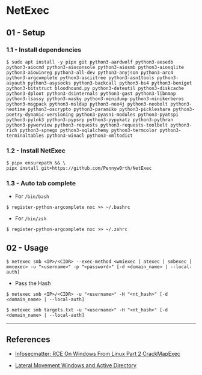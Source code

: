 # NetExec

## 01 - Setup

### 1.1 - Install dependencies

```
$ sudo apt install -y pipx git python3-aardwolf python3-aesedb python3-aiocmd python3-aioconsole python3-aiosmb python3-aiosqlite python3-aiowinreg python3-all-dev python3-anyjson python3-arc4 python3-argcomplete python3-asciitree python3-asn1tools python3-asyauth python3-asysocks python3-backcall python3-bs4 python3-beniget python3-bitstruct bloodhound.py python3-dateutil python3-diskcache python3-dploot python3-dsinternals python3-gast python3-libnmap python3-lsassy python3-masky python3-minidump python3-minikerberos python3-msgpack python3-msldap python3-neo4j python3-neobolt python3-neotime python3-oscrypto python3-paramiko python3-pickleshare python3-poetry-dynamic-versioning python3-pyasn1-modules python3-pyatspi python3-pylnk3 python3-pypsrp python3-pypykatz python3-pythran python3-pywerview python3-requests python3-requests-toolbelt python3-rich python3-spnego python3-sqlalchemy python3-termcolor python3-terminaltables python3-winacl python3-xmltodict
```

### 1.2 - Install NetExec

```
$ pipx ensurepath && \
pipx install git+https://github.com/Pennyw0rth/NetExec
```

### 1.3 - Auto tab complete

- For `/bin/bash`

`$ register-python-argcomplete nxc >> ~/.bashrc`

- For `/bin/zsh`

`$ register-python-argcomplete nxc >> ~/.zshrc`

## 02 - Usage

```
$ netexec smb <IP>/<CIDR> --exec-method <wmiexec | atexec | smbexec | mmcexec> -u "<username>" -p "<password>" [-d <domain_name> | --local-auth]
```

- Pass the Hash

```
$ netexec smb <IP>/<CIDR> -u "<username>" -H "<nt_hash>" [-d <domain_name> | --local-auth]

$ netexec smb targets.txt -u "<username>" -H "<nt_hash>" [-d <domain_name> | --local-auth]
```

---
## References

- [Infosecmatter: RCE On Windows From Linux Part 2 CrackMapExec](https://www.infosecmatter.com/rce-on-windows-from-linux-part-2-crackmapexec/)

- [Lateral Movement Windows and Active Directory](https://riccardoancarani.github.io/2019-10-04-lateral-movement-megaprimer/)